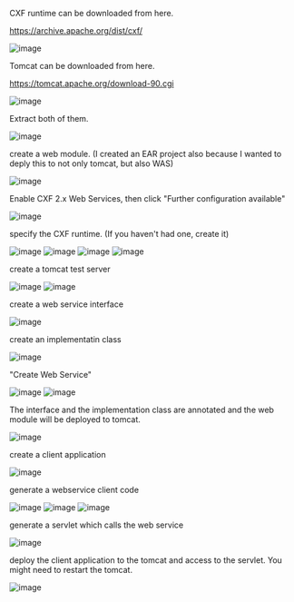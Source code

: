 
CXF runtime can be downloaded from here.

https://archive.apache.org/dist/cxf/

![image](https://user-images.githubusercontent.com/22098113/82026696-12bc9680-96ce-11ea-83ef-6f19c49b7da2.png)


Tomcat can be downloaded from here.

https://tomcat.apache.org/download-90.cgi

![image](https://user-images.githubusercontent.com/22098113/82026865-50212400-96ce-11ea-8dcb-4d372d621b7a.png)

Extract both of them.

![image](https://user-images.githubusercontent.com/22098113/82026913-6202c700-96ce-11ea-9f4f-b8fecce154ad.png)

create a web module. (I created an EAR project also because I wanted to deply this to not only tomcat, but also WAS)

![image](https://user-images.githubusercontent.com/22098113/82026966-7ba40e80-96ce-11ea-818c-cb749310ad98.png)

Enable CXF 2.x Web Services, then click "Further configuration available"

![image](https://user-images.githubusercontent.com/22098113/82027127-bad25f80-96ce-11ea-9b4d-385b60dc1a6e.png)

specify the CXF runtime. (If you haven't had one, create it)

![image](https://user-images.githubusercontent.com/22098113/82027217-d89fc480-96ce-11ea-8ad4-43dd366147d5.png)
![image](https://user-images.githubusercontent.com/22098113/82027335-0a189000-96cf-11ea-9d7b-70275b992f25.png)
![image](https://user-images.githubusercontent.com/22098113/82027370-1ac90600-96cf-11ea-8554-a5a01b6d77f2.png)
![image](https://user-images.githubusercontent.com/22098113/82027390-26b4c800-96cf-11ea-84ba-135b31c93b87.png)

create a tomcat test server

![image](https://user-images.githubusercontent.com/22098113/82040508-a6e42900-96e1-11ea-87da-cd0a59aa46e0.png)
![image](https://user-images.githubusercontent.com/22098113/82040546-b499ae80-96e1-11ea-9c76-64fdfdf711f1.png)

create a web service interface

![image](https://user-images.githubusercontent.com/22098113/82040676-ed398800-96e1-11ea-95f7-536146588482.png)

create an implementatin class

![image](https://user-images.githubusercontent.com/22098113/82040778-12c69180-96e2-11ea-9e1e-42a8fa553c4b.png)

"Create Web Service"

![image](https://user-images.githubusercontent.com/22098113/82040947-58835a00-96e2-11ea-85f5-fb8ca70dd25e.png)
![image](https://user-images.githubusercontent.com/22098113/82040973-646f1c00-96e2-11ea-9eb3-013f7728790a.png)

The interface and the implementation class are annotated and the web module will be deployed to tomcat.

![image](https://user-images.githubusercontent.com/22098113/82041347-f8d97e80-96e2-11ea-8d48-d666e8b0cdab.png)

create a client application

![image](https://user-images.githubusercontent.com/22098113/82041770-ac427300-96e3-11ea-93bf-8375cb85bc26.png)

generate a webservice client code

![image](https://user-images.githubusercontent.com/22098113/82042275-95505080-96e4-11ea-8010-90733a25755d.png)
![image](https://user-images.githubusercontent.com/22098113/82042344-af8a2e80-96e4-11ea-989d-bde7321f98c7.png)
![image](https://user-images.githubusercontent.com/22098113/82042640-35a67500-96e5-11ea-92fa-b2c83e078bc3.png)

generate a servlet which calls the web service

![image](https://user-images.githubusercontent.com/22098113/82042907-ab124580-96e5-11ea-98dd-b6a896df56fa.png)

deploy the client application to the tomcat and access to the servlet. You might need to restart the tomcat.

![image](https://user-images.githubusercontent.com/22098113/82043474-9da98b00-96e6-11ea-8e02-964fe78218e9.png)

